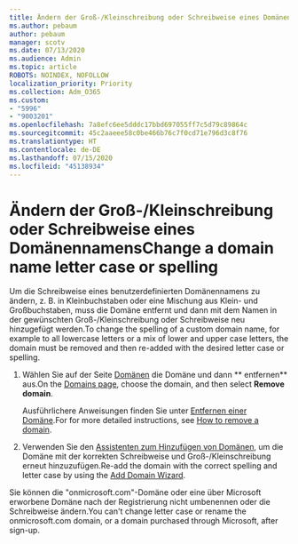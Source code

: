 ```yaml
---
title: Ändern der Groß-/Kleinschreibung oder Schreibweise eines Domänennamens
ms.author: pebaum
author: pebaum
manager: scotv
ms.date: 07/13/2020
ms.audience: Admin
ms.topic: article
ROBOTS: NOINDEX, NOFOLLOW
localization_priority: Priority
ms.collection: Adm_O365
ms.custom:
- "5996"
- "9003201"
ms.openlocfilehash: 7a8efc6ee5dddc17bbd697055ff7c5d79c89864c
ms.sourcegitcommit: 45c2aaeee58c0be466b76c7f0cd71e796d3c8f76
ms.translationtype: HT
ms.contentlocale: de-DE
ms.lasthandoff: 07/15/2020
ms.locfileid: "45138934"
---
```

# <a name="change-a-domain-name-letter-case-or-spelling"></a><span data-ttu-id="dc29a-102">Ändern der Groß-/Kleinschreibung oder Schreibweise eines Domänennamens</span><span class="sxs-lookup"><span data-stu-id="dc29a-102">Change a domain name letter case or spelling</span></span>

<span data-ttu-id="dc29a-103">Um die Schreibweise eines benutzerdefinierten Domänennamens zu ändern, z. B. in Kleinbuchstaben oder eine Mischung aus Klein- und Großbuchstaben, muss die Domäne entfernt und dann mit dem Namen in der gewünschten Groß-/Kleinschreibung oder Schreibweise neu hinzugefügt werden.</span><span class="sxs-lookup"><span data-stu-id="dc29a-103">To change the spelling of a custom domain name, for example to all lowercase letters or a mix of lower and upper case letters, the domain must be removed and then re-added with the desired letter case or spelling.</span></span>

1. <span data-ttu-id="dc29a-104">Wählen Sie auf der Seite [Domänen](https://portal.office.com/adminportal/home#/Domains) die Domäne und dann \*\* entfernen\*\* aus.</span><span class="sxs-lookup"><span data-stu-id="dc29a-104">On the [Domains page](https://portal.office.com/adminportal/home#/Domains), choose the domain, and then select  **Remove domain**.</span></span></br>

    <span data-ttu-id="dc29a-105">Ausführlichere Anweisungen finden Sie unter [Entfernen einer Domäne](https://docs.microsoft.com/microsoft-365/admin/get-help-with-domains/remove-a-domain?view=o365-worldwide).</span><span class="sxs-lookup"><span data-stu-id="dc29a-105">For for more detailed instructions, see [How to remove a domain](https://docs.microsoft.com/microsoft-365/admin/get-help-with-domains/remove-a-domain?view=o365-worldwide).</span></span>

2. <span data-ttu-id="dc29a-106">Verwenden Sie den [Assistenten zum Hinzufügen von Domänen](https://portal.office.com/adminportal/home#/Domains/Wizard), um die Domäne mit der korrekten Schreibweise und Groß-/Kleinschreibung erneut hinzuzufügen.</span><span class="sxs-lookup"><span data-stu-id="dc29a-106">Re-add the domain with the correct spelling and letter case by using the [Add Domain Wizard](https://portal.office.com/adminportal/home#/Domains/Wizard).</span></span>

<span data-ttu-id="dc29a-107">Sie können die "onmicrosoft.com"-Domäne oder eine über Microsoft erworbene Domäne nach der Registrierung nicht umbenennen oder die Schreibweise ändern.</span><span class="sxs-lookup"><span data-stu-id="dc29a-107">You can't change letter case or rename the onmicrosoft.com domain, or a domain purchased through Microsoft, after sign-up.</span></span>